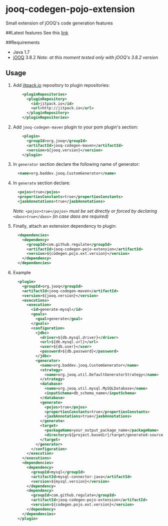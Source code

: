 # jooq-codegen-pojo-extension
Small extension of jOOQ's code generation features

##Latest features
See this [link](https://github.com/regulate/jooq-codegen-pojo-extension/releases/tag/0.0.1)

##Requirements
* Java 1.7
* [jOOQ](http://www.jooq.org/) 3.8.2
*Note: at this moment tested only with jOOQ's 3.8.2 version*

## Usage
1. Add [jitpack.io](https://jitpack.io) repository to plugin repositories:

    ```xml
        <pluginRepositories>
          <pluginRepository>
            <id>jitpack.io</id>
            <url>http://jitpack.io</url>
          </pluginRepository>
        </pluginRepositories>
    ```

2. Add `jooq-codegen-maven` plugin to your pom plugin's section:

    ```xml
        <plugin>
          <groupId>org.jooq</groupId>
          <artifactId>jooq-codegen-maven</artifactId>
          <version>${jooq.version}</version>
        </plugin>
    ```

3. In `generator` section declare the following name of generator:

    ```xml
      <name>org.baddev.jooq.CustomGenerator</name>
    ```

3. In `generate` section declare:

    ```xml
      <pojos>true</pojos>
      <propertiesConstants>true</propertiesConstants>
      <jaxbAnnotations>true</jaxbAnnotations>
    ```
    *Note: `<pojos>true</pojos>` must be set directly or forced by declaring `<daos>true</daos>` (in case daos are required)* 

4. Finally, attach an extension dependency to plugin:

    ```xml
      <dependencies>
        <dependency>
          <groupId>com.github.regulate</groupId>
          <artifactId>jooq-codegen-pojo-extension</artifactId>
          <version>${codegen.pojo.ext.version}</version>
        </dependency>
      </dependencies>
    ```

5. Example

    ```xml
      <plugin>
        <groupId>org.jooq</groupId>
        <artifactId>jooq-codegen-maven</artifactId>
        <version>${jooq.version}</version>
        <executions>
          <execution>
            <id>generate-mysql</id>
            <goals>
              <goal>generate</goal>
            </goals>
            <configuration>
              <jdbc>
                <driver>${db.mysql.driver}</driver>
                <url>${db.mysql.url}</url>
                <user>${db.user}</user>
                <password>${db.password}</password>
              </jdbc>
              <generator>
                <name>org.baddev.jooq.CustomGenerator</name>
                <strategy>
                  <name>org.jooq.util.DefaultGeneratorStrategy</name>
                </strategy>
                <database>
                  <name>org.jooq.util.mysql.MySQLDatabase</name>
                  <inputSchema>db_schema_name</inputSchema>
                </database>
                <generate>
                  <pojos>true</pojos>
                  <propertiesConstants>true</propertiesConstants>
                  <jaxbAnnotations>true</jaxbAnnotations>
                </generate>
                <target>
                  <packageName>your_output_package_name</packageName>
                  <directory>${project.basedir}/target/generated-sources/jooq</directory>
                </target>
              </generator>
            </configuration>
          </execution>
        </executions>
        <dependencies>
          <dependency>
            <groupId>mysql</groupId>
            <artifactId>mysql-connector-java</artifactId>
            <version>${mysql.version}</version>
          </dependency>
          <dependency>
            <groupId>com.github.regulate</groupId>
            <artifactId>jooq-codegen-pojo-extension</artifactId>
            <version>${codegen.pojo.ext.version}</version>
          </dependency>
        </dependencies>
      </plugin>
    ```